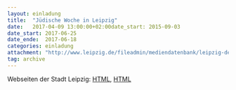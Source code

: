 ```yaml
---
layout: einladung
title:  "Jüdische Woche in Leipzig"
date:   2017-04-09 13:00:00+02:00date_start: 2015-09-03
date_start: 2017-06-25
date_ende:  2017-06-18
categories: einladung
attachment: "http://www.leipzig.de/fileadmin/mediendatenbank/leipzig-de/Stadt/JU-DISCHE-WOCHE_BROSCHU-RE-2017_WEB.pdf"
tag: archive
---
```

Webseiten der Stadt Leipzig: [HTML](http://www.leipzig.de/news/news/schalom-juedische-woche-in-leipzig-2017), [HTML](http://www.leipzig.de/freizeit-kultur-und-tourismus/veranstaltungen-und-termine/jubilaeen-und-festivals/juedische-woche)
